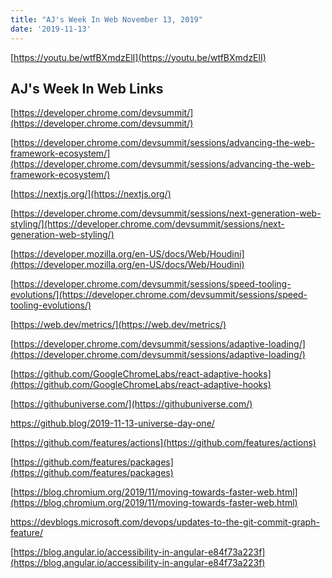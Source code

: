 ```yaml
---
title: "AJ's Week In Web November 13, 2019"
date: '2019-11-13'
---
```


[https://youtu.be/wtfBXmdzElI](https://youtu.be/wtfBXmdzElI)

## AJ's Week In Web Links

[](https://developer.chrome.com/devsummit/)[https://developer.chrome.com/devsummit/](https://developer.chrome.com/devsummit/)

[](https://developer.chrome.com/devsummit/sessions/advancing-the-web-framework-ecosystem/)[https://developer.chrome.com/devsummit/sessions/advancing-the-web-framework-ecosystem/](https://developer.chrome.com/devsummit/sessions/advancing-the-web-framework-ecosystem/)

[](https://nextjs.org/)[https://nextjs.org/](https://nextjs.org/)

[](https://developer.chrome.com/devsummit/sessions/next-generation-web-styling/)[https://developer.chrome.com/devsummit/sessions/next-generation-web-styling/](https://developer.chrome.com/devsummit/sessions/next-generation-web-styling/)

[](https://developer.mozilla.org/en-US/docs/Web/Houdini)[https://developer.mozilla.org/en-US/docs/Web/Houdini](https://developer.mozilla.org/en-US/docs/Web/Houdini)

[](https://developer.chrome.com/devsummit/sessions/speed-tooling-evolutions/)[https://developer.chrome.com/devsummit/sessions/speed-tooling-evolutions/](https://developer.chrome.com/devsummit/sessions/speed-tooling-evolutions/)

[](https://web.dev/metrics/)[https://web.dev/metrics/](https://web.dev/metrics/)

[](https://developer.chrome.com/devsummit/sessions/adaptive-loading/)[https://developer.chrome.com/devsummit/sessions/adaptive-loading/](https://developer.chrome.com/devsummit/sessions/adaptive-loading/)

[](https://github.com/GoogleChromeLabs/react-adaptive-hooks)[https://github.com/GoogleChromeLabs/react-adaptive-hooks](https://github.com/GoogleChromeLabs/react-adaptive-hooks)

[](https://githubuniverse.com/)[https://githubuniverse.com/](https://githubuniverse.com/)

https://github.blog/2019-11-13-universe-day-one/

[](https://github.com/features/actions)[https://github.com/features/actions](https://github.com/features/actions)

[](https://github.com/features/packages)[https://github.com/features/packages](https://github.com/features/packages)

[](https://blog.chromium.org/2019/11/moving-towards-faster-web.html)[https://blog.chromium.org/2019/11/moving-towards-faster-web.html](https://blog.chromium.org/2019/11/moving-towards-faster-web.html)

https://devblogs.microsoft.com/devops/updates-to-the-git-commit-graph-feature/

[](https://blog.angular.io/accessibility-in-angular-e84f73a223f)[https://blog.angular.io/accessibility-in-angular-e84f73a223f](https://blog.angular.io/accessibility-in-angular-e84f73a223f)
